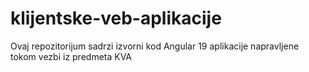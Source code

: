 # klijentske-veb-aplikacije
Ovaj repozitorijum sadrzi izvorni kod Angular 19 aplikacije napravljene tokom vezbi iz predmeta KVA
